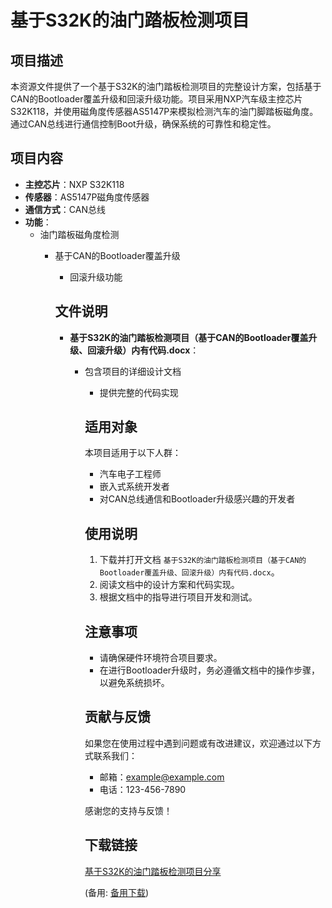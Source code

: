 # 基于S32K的油门踏板检测项目

## 项目描述

本资源文件提供了一个基于S32K的油门踏板检测项目的完整设计方案，包括基于CAN的Bootloader覆盖升级和回滚升级功能。项目采用NXP汽车级主控芯片S32K118，并使用磁角度传感器AS5147P来模拟检测汽车的油门脚踏板磁角度。通过CAN总线进行通信控制Boot升级，确保系统的可靠性和稳定性。

## 项目内容

- **主控芯片**：NXP S32K118
- **传感器**：AS5147P磁角度传感器
- **通信方式**：CAN总线
- **功能**：
  - 油门踏板磁角度检测
    - 基于CAN的Bootloader覆盖升级
      - 回滚升级功能

      ## 文件说明

      - **基于S32K的油门踏板检测项目（基于CAN的Bootloader覆盖升级、回滚升级）内有代码.docx**：
        - 包含项目的详细设计文档
          - 提供完整的代码实现

          ## 适用对象

          本项目适用于以下人群：

          - 汽车电子工程师
          - 嵌入式系统开发者
          - 对CAN总线通信和Bootloader升级感兴趣的开发者

          ## 使用说明

          1. 下载并打开文档 `基于S32K的油门踏板检测项目（基于CAN的Bootloader覆盖升级、回滚升级）内有代码.docx`。
          2. 阅读文档中的设计方案和代码实现。
          3. 根据文档中的指导进行项目开发和测试。

          ## 注意事项

          - 请确保硬件环境符合项目要求。
          - 在进行Bootloader升级时，务必遵循文档中的操作步骤，以避免系统损坏。

          ## 贡献与反馈

          如果您在使用过程中遇到问题或有改进建议，欢迎通过以下方式联系我们：

          - 邮箱：example@example.com
          - 电话：123-456-7890

          感谢您的支持与反馈！

          ## 下载链接
          [基于S32K的油门踏板检测项目分享](https://pan.quark.cn/s/b055dacb0e60) 

          (备用: [备用下载](https://pan.baidu.com/s/1OrGhVnR0u-EI3sBaptvq0w?pwd=1234))
